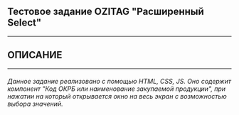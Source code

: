 ## Тестовое задание OZITAG "Расширенный Select"
____

## ОПИСАНИЕ
____

###### Данное задание реализовано с помощью HTML, CSS, JS. Оно содержит компонент "Код ОКРБ или наименование закупаемой продукции", при нажатии на который открывается окно на весь экран с возможностью выбора значений.
